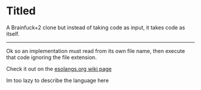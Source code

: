 # Titled
A Brainfuck+2 clone but instead of taking code as input, it takes code as itself.
<hr>
Ok so an implementation must read from its own file name, then execute that code ignoring the file extension.

Check it out on the [esolangs.org wiki page](esolangs.org/wiki/Titled)

Im too lazy to describe the language here
